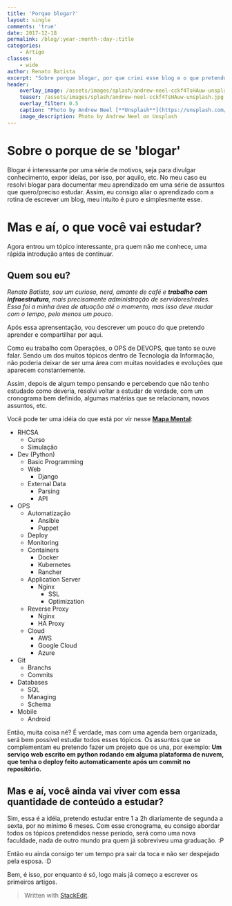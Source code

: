 ```yaml
---
title: 'Porque blogar?'
layout: single
comments: 'true'
date: 2017-12-18
permalink: /blog/:year-:month-:day-:title
categories: 
    - Artigo
classes: 
    - wide
author: Renato Batista
excerpt: "Sobre porque blogar, por que criei esse blog e o que pretendo."
header:
    overlay_image: /assets/images/splash/andrew-neel-cckf4TsHAuw-unsplash.jpg
    teaser: /assets/images/splash/andrew-neel-cckf4TsHAuw-unsplash.jpg
    overlay_filter: 0.5
    caption: "Photo by Andrew Neel [**Unsplash**](https://unsplash.com/photos/cckf4TsHAuw)"
    image_description: Photo by Andrew Neel on Unsplash
---
```

# Sobre o porque de se 'blogar'
Blogar é interessante por uma série de motivos, seja para divulgar conhecimento, expor ideías, por isso, por aquilo, etc. No meu caso eu resolvi blogar para documentar meu aprendizado em uma série de assuntos que quero/preciso estudar. Assim, eu consigo aliar o aprendizado com a rotina de escrever um blog, meu intuito é puro e simplesmente esse.

# Mas e aí, o que você vai estudar?
Agora entrou um tópico interessante, pra quem não me conhece, uma rápida introdução antes de continuar.

## Quem sou eu?
_Renato Batista, sou um curioso, nerd, amante de café e **trabalho com infraestrutura**, mais precisamente administração de servidores/redes. Essa foi a minha área de atuação até o momento, mas isso deve mudar com o tempo, pelo menos um pouco._

Após essa aprensentação, vou descrever um pouco do que pretendo aprender e compartilhar por aqui.

Como  eu trabalho com Operações, o OPS de DEVOPS, que tanto se ouve falar. Sendo um dos muitos tópicos dentro de Tecnologia da Informação, não poderia deixar de ser uma área com muitas novidades e evoluções que aparecem constantemente.

Assim, depois de algum tempo pensando e percebendo que não tenho estudado como deveria, resolvi voltar a estudar de verdade, com um cronograma bem definido, algumas matérias que se relacionam, novos assuntos, etc.

Você pode ter uma idéia do que está por vir nesse **[Mapa Mental](https://app.wisemapping.com/c/maps/650089/public)**:

* RHCSA
    * Curso
    * Simulação 
* Dev (Python)
    * Basic Programming
    * Web
        + Django
    * External Data
        + Parsing
        + API
* OPS
    * Automatização
        + Ansible
        + Puppet
    - Deploy
    - Monitoring
    - Containers
        + Docker
        + Kubernetes
        + Rancher
    - Application Server
        + Nginx
            * SSL
            * Optimization
    - Reverse Proxy
        + Nginx
        + HA Proxy
    - Cloud
        + AWS
        + Google Cloud
        + Azure
* Git
    - Branchs
    - Commits
* Databases
    - SQL
    - Managing
    - Schema
* Mobile
    - Android

Então, muita coisa né? É verdade, mas com uma agenda bem organizada, será bem possível estudar todos esses tópicos.
Os assuntos que se complementam eu pretendo fazer um projeto que os una, por exemplo: **Um serviço web escrito em python rodando em alguma plataforma de nuvem, que tenha o deploy feito automaticamente após um
commit no repositório.**

## Mas e aí, você ainda vai viver com essa quantidade de conteúdo a estudar?

Sim, essa é a idéia, pretendo estudar entre 1 a 2h diariamente de segunda a sexta, por no mínimo 6 meses. Com esse cronograma, eu consigo abordar todos os tópicos pretendidos nesse período, será como uma nova faculdade, nada de outro mundo pra quem já sobreviveu uma graduação. :P

Então eu ainda consigo ter um tempo pra sair da toca e não ser despejado pela esposa. :D

Bem, é isso, por enquanto é só, logo mais já começo a escrever os primeiros artigos.

> Written with [StackEdit](https://stackedit.io/).